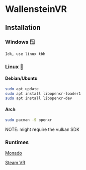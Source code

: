 # WallensteinVR

## Installation

### Windows 🪟

```sh
Idk, use linux tbh
```

### Linux 🐧

#### Debian/Ubuntu

```sh
sudo apt update
sudo apt install libopenxr-loader1
sudo apt install libopenxr-dev
```

#### Arch

```sh
sudo pacman -S openxr
```

NOTE: might require the vulkan SDK

### Runtimes

[Monado](https://github.com/mateosss/monado)

[Steam VR](https://store.steampowered.com/app/250820/SteamVR/)
